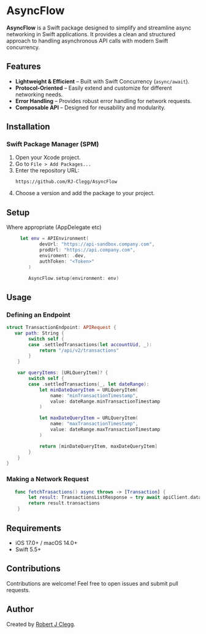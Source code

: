 # AsyncFlow

**AsyncFlow** is a Swift package designed to simplify and streamline async networking in Swift applications. It provides a clean and structured approach to handling asynchronous API calls with modern Swift concurrency.

## Features
- **Lightweight & Efficient** – Built with Swift Concurrency (`async/await`).
- **Protocol-Oriented** – Easily extend and customize for different networking needs.
- **Error Handling** – Provides robust error handling for network requests.
- **Composable API** – Designed for reusability and modularity.

## Installation
### Swift Package Manager (SPM)
1. Open your Xcode project.
2. Go to `File > Add Packages...`
3. Enter the repository URL:
   ```
   https://github.com/RJ-Clegg/AsyncFlow
   ```
4. Choose a version and add the package to your project.

## Setup 

Where appropriate (AppDelegate etc) 

```swift
     let env = APIEnvironment(
            devUrl: "https://api-sandbox.company.com",
            prodUrl: "https://api.company.com",
            enviroment: .dev, 
            authToken: "<Token>"
        )

        AsyncFlow.setup(environment: env)
```
## Usage

### Defining an Endpoint
```swift
struct TransactionEndpoint: APIRequest {
   var path: String {
        switch self {
        case .settledTransactions(let accountUid, _):
            return "/api/v2/transactions"
        }
    }

    var queryItems: [URLQueryItem]? {
        switch self {
        case .settledTransactions(_, let dateRange):
            let minDateQueryItem = URLQueryItem(
                name: "minTransactionTimestamp",
                value: dateRange.minTransactionTimestamp
            )

            let maxDateQueryItem = URLQueryItem(
                name: "maxTransactionTimestamp",
                value: dateRange.maxTransactionTimestamp
            )

            return [minDateQueryItem, maxDateQueryItem]
        }
    }
}

```

### Making a Network Request
```swift
   func fetchTrasactions() async throws -> [Transaction] {
        let result: TransactionsListResponse = try await apiClient.data(for: TransactionEndpoint.settledTransactions(12345))
        return result.transactions
    }
```

## Requirements
- iOS 17.0+ / macOS 14.0+
- Swift 5.5+

## Contributions
Contributions are welcome! Feel free to open issues and submit pull requests.

## Author
Created by [Robert J Clegg](https://github.com/RJ-Clegg).
